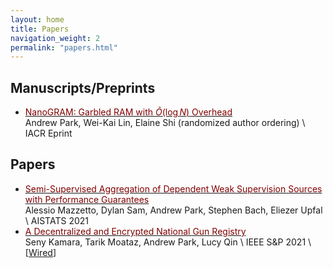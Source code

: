 ```yaml
---
layout: home
title: Papers
navigation_weight: 2
permalink: "papers.html"
---
```


## Manuscripts/Preprints

* [<span style="color:maroon">NanoGRAM: Garbled RAM with $\widetilde{O}(\log N)$ Overhead</span>]()     
Andrew Park, Wei-Kai Lin, Elaine Shi (randomized author ordering) \\
IACR Eprint



## Papers

* [<span style="color:maroon">Semi-Supervised Aggregation of Dependent Weak Supervision Sources with Performance Guarantees</span>](papers/FSL.pdf)     
Alessio Mazzetto, Dylan Sam, Andrew Park, Stephen Bach, Eliezer Upfal  \\
AISTATS 2021 
* [<span style="color:maroon">A Decentralized and Encrypted National Gun Registry</span>](http://cs.brown.edu/~seny/pubs/gunreg.pdf)     
Seny Kamara, Tarik Moataz, Andrew Park, Lucy Qin \\
IEEE S&P 2021 \\
[[Wired](https://www.wired.com/story/national-gun-registry-encrypted-decentralized/)]
